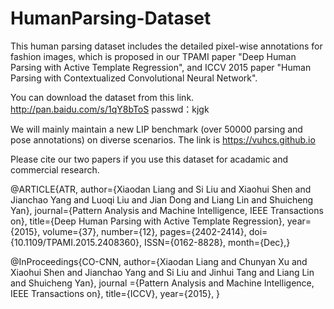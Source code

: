 # HumanParsing-Dataset

This human parsing dataset includes the detailed pixel-wise annotations for fashion images, which is proposed in our TPAMI paper 
"Deep Human Parsing with Active Template Regression", and ICCV 2015 paper "Human Parsing with Contextualized Convolutional Neural Network".

You can download the dataset from this link. http://pan.baidu.com/s/1qY8bToS passwd：kjgk

We will mainly maintain a new LIP benchmark (over 50000 parsing and pose annotations) on diverse scenarios. The link is https://vuhcs.github.io

Please cite our two papers if you use this dataset for  acadamic and commercial research. 


@ARTICLE{ATR, 
author={Xiaodan Liang and Si Liu and Xiaohui Shen and Jianchao Yang and Luoqi Liu and Jian Dong and Liang Lin and Shuicheng Yan}, 
journal={Pattern Analysis and Machine Intelligence, IEEE Transactions on}, 
title={Deep Human Parsing with Active Template Regression}, 
year={2015}, 
volume={37}, 
number={12}, 
pages={2402-2414}, 
doi={10.1109/TPAMI.2015.2408360}, 
ISSN={0162-8828}, 
month={Dec},}

@InProceedings{CO-CNN, 
author={Xiaodan Liang and Chunyan Xu and Xiaohui Shen and Jianchao Yang and Si Liu and  Jinhui Tang and Liang Lin and Shuicheng Yan}, 
journal ={Pattern Analysis and Machine Intelligence, IEEE Transactions on}, 
title={ICCV}, 
year={2015}, }
